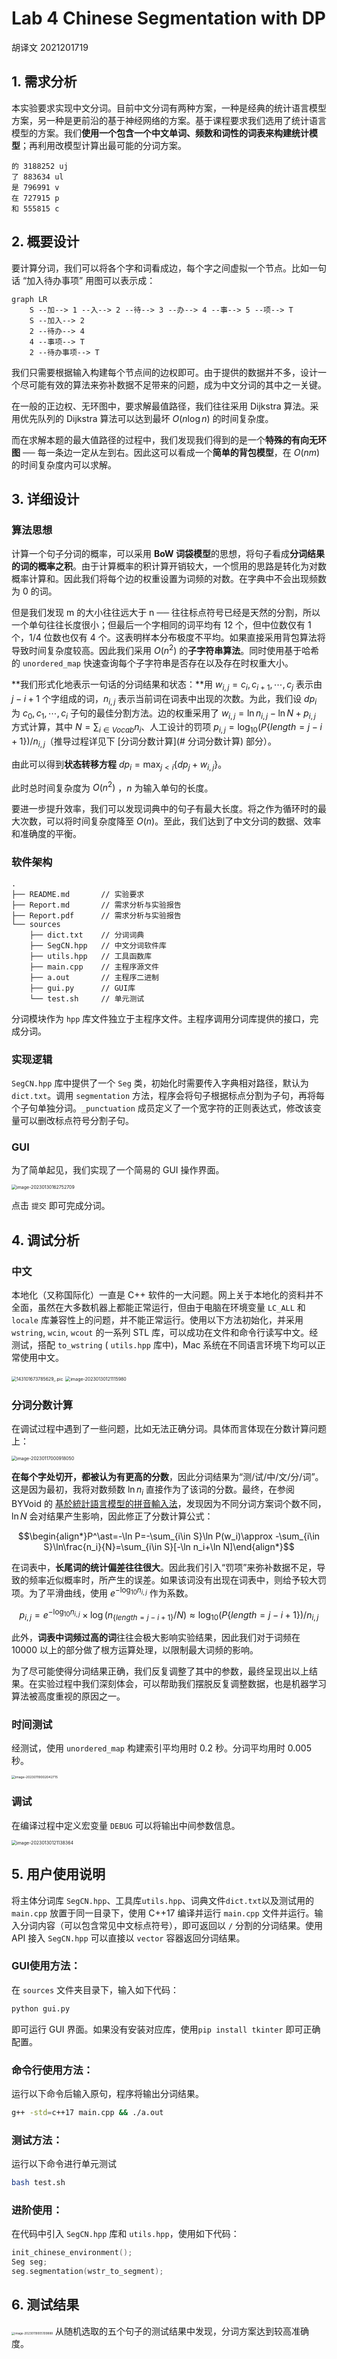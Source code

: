 # Lab 4 Chinese Segmentation with DP

胡译文 2021201719

## 1. 需求分析

本实验要求实现中文分词。目前中文分词有两种方案，一种是经典的统计语言模型方案，另一种是更前沿的基于神经网络的方案。基于课程要求我们选用了统计语言模型的方案。我们**使用一个包含一个中文单词、频数和词性的词表来构建统计模型**；再利用改模型计算出最可能的分词方案。

```text
的 3188252 uj
了 883634 ul
是 796991 v
在 727915 p
和 555815 c
```



## 2. 概要设计

要计算分词，我们可以将各个字和词看成边，每个字之间虚拟一个节点。比如一句话 “加入待办事项” 用图可以表示成：

```mermaid
graph LR
  	S --加--> 1 --入--> 2 --待--> 3 --办--> 4 --事--> 5 --项--> T
  	S --加入--> 2
  	2 --待办--> 4
  	4 --事项--> T
  	2 --待办事项--> T
```

我们只需要根据输入构建每个节点间的边权即可。由于提供的数据并不多，设计一个尽可能有效的算法来弥补数据不足带来的问题，成为中文分词的其中之一关键。

在一般的正边权、无环图中，要求解最值路径，我们往往采用 Dijkstra 算法。采用优先队列的 Dijkstra 算法可以达到最坏 $O(n\log n)$ 的时间复杂度。

而在求解本题的最大值路径的过程中，我们发现我们得到的是一个**特殊的有向无环图** ── 每一条边一定从左到右。因此这可以看成一个**简单的背包模型**，在 $O(nm)$ 的时间复杂度内可以求解。



## 3. 详细设计

### 算法思想

计算一个句子分词的概率，可以采用 **BoW 词袋模型**的思想，将句子看成**分词结果的词的概率之积**。由于计算概率的积计算开销较大，一个惯用的思路是转化为对数概率计算和。因此我们将每个边的权重设置为词频的对数。在字典中不会出现频数为 0 的词。

但是我们发现 m 的大小往往远大于 n ── 往往标点符号已经是天然的分割，所以一个单句往往长度很小；但最后一个字相同的词平均有 12 个，但中位数仅有 1 个，1/4 位数也仅有 4 个。这表明样本分布极度不平均。如果直接采用背包算法将导致时间复杂度较高。因此我们采用 $O(n^2)$ 的**子字符串算法**。同时使用基于哈希的 `unordered_map` 快速查询每个子字符串是否存在以及存在时权重大小。

**我们形式化地表示一句话的分词结果和状态：**用 $w_{i,j}=c_i,c_{i+1},\cdots,c_j$ 表示由 $j-i+1$ 个字组成的词，$n_{i,j}$ 表示当前词在词表中出现的次数。为此，我们设 $dp_i$ 为 $c_0,c_1,\cdots,c_i$ 子句的最佳分割方法。边的权重采用了 $w_{i,j}=\ln n_{i,j} - \ln N + p_{i,j}$ 方式计算，其中 $N=\sum_{i\in Vocab}n_i$、人工设计的罚项 $p_{i,j}=\log_{10}\left(P\left\{length=j-i+1\right\}\right) / n_{i,j}$（推导过程详见下 [分词分数计算](# 分词分数计算) 部分）。

由此可以得到**状态转移方程** $dp_i = \max_{j<i}\{dp_j+w_{i,j}\}$。

此时总时间复杂度为 $O(n^2)$ ，$n$ 为输入单句的长度。

要进一步提升效率，我们可以发现词典中的句子有最大长度。将之作为循环时的最大次数，可以将时间复杂度降至 $O(n)$。至此，我们达到了中文分词的数据、效率和准确度的平衡。

### 软件架构

```text
.
├── README.md       // 实验要求
├── Report.md       // 需求分析与实验报告
├── Report.pdf      // 需求分析与实验报告
└── sources
    ├── dict.txt    // 分词词典
    ├── SegCN.hpp   // 中文分词软件库
    ├── utils.hpp   // 工具函数库
    ├── main.cpp    // 主程序源文件
    ├── a.out       // 主程序二进制
    ├── gui.py      // GUI库
    └── test.sh     // 单元测试
```

分词模块作为 `hpp` 库文件独立于主程序文件。主程序调用分词库提供的接口，完成分词。

### 实现逻辑

`SegCN.hpp` 库中提供了一个 `Seg` 类，初始化时需要传入字典相对路径，默认为 `dict.txt`。调用 `segmentation` 方法，程序会将句子根据标点分割为子句，再将每个子句单独分词。`_punctuation` 成员定义了一个宽字符的正则表达式，修改该变量可以删改标点符号分割子句。

### GUI

为了简单起见，我们实现了一个简易的 GUI 操作界面。

<img src="/Users/huyiwen/Library/Application Support/typora-user-images/image-20230130162752709.png" alt="image-20230130162752709" style="zoom:50%;" />

点击 `提交` 即可完成分词。

## 4. 调试分析

### 中文

本地化（又称国际化）一直是 C++ 软件的一大问题。网上关于本地化的资料并不全面，虽然在大多数机器上都能正常运行，但由于电脑在环境变量 `LC_ALL` 和 `locale` 库兼容性上的问题，并不能正常运行。使用以下方法初始化，并采用 `wstring`, `wcin`, `wcout` 的一系列 STL 库，可以成功在文件和命令行读写中文。经测试，搭配 `to_wstring` ( `utils.hpp` 库中)，Mac 系统在不同语言环境下均可以正常使用中文。

<img src="/Users/huyiwen/Library/Containers/com.tencent.xinWeChat/Data/Library/Application Support/com.tencent.xinWeChat/2.0b4.0.9/a93ba4369c781fb8f7947977709ecfde/Message/MessageTemp/672af208bfe05fc6137827e014e9a2de/Image/143101673785629_.pic.jpg" alt="143101673785629_.pic" style="zoom: 50%;" />

<img src="/Users/huyiwen/Library/Application Support/typora-user-images/image-20230130121115980.png" alt="image-20230130121115980" style="zoom:50%;" />

### 分词分数计算

在调试过程中遇到了一些问题，比如无法正确分词。具体而言体现在分数计算问题上：

<img src="/Users/huyiwen/Library/Application Support/typora-user-images/image-20230117000918050.png" alt="image-20230117000918050" style="zoom: 50%;" />

**在每个字处切开，都被认为有更高的分数**，因此分词结果为“测/试/中/文/分/词”。这是因为最初，我将对数频数 $\ln n_i$ 直接作为了该词的分数。最终，在参阅 BYVoid 的 [基於統計語言模型的拼音輸入法](https://byvoid.github.io/slides/slmpime/index.html)，发现因为不同分词方案词个数不同，$\ln N$ 会对结果产生影响，因此修正了分数计算公式：

$$\begin{align*}P^\ast=-\ln P=-\sum_{i\in S}\ln P(w_i)\approx -\sum_{i\in S}\ln\frac{n_i}{N}=\sum_{i\in S}[-\ln n_i+\ln N]\end{align*}$$

在词表中，**长尾词的统计偏差往往很大**。因此我们引入“罚项”来弥补数据不足，导致的频率近似概率时，所产生的误差。如果该词没有出现在词表中，则给予较大罚项。为了平滑曲线，使用 $e^{-\log_{10} n_{i,j}}$ 作为系数。

$$p_{i,j}=e^{-\log_{10} n_{i,j}}\times \log(n_{\{length=j-i+1\}}/N)\approx\log_{10}\left(P\left\{length=j-i+1\right\}\right) / n_{i,j}$$

此外，**词表中词频过高的词**往往会极大影响实验结果，因此我们对于词频在 $10000$ 以上的部分做了根方运算处理，以限制最大词频的影响。

为了尽可能使得分词结果正确，我们反复调整了其中的参数，最终呈现出以上结果。在实验过程中我们深刻体会，可以帮助我们摆脱反复调整数据，也是机器学习算法被高度重视的原因之一。

### 时间测试

经测试，使用 `unordered_map` 构建索引平均用时 $0.2$ 秒。分词平均用时 $0.005$ 秒。

<img src="/Users/huyiwen/Library/Application Support/typora-user-images/image-20230119002042715.png" alt="image-20230119002042715" style="zoom: 37%;" />

### 调试

在编译过程中定义宏变量 `DEBUG` 可以将输出中间参数信息。

<img src="/Users/huyiwen/Library/Application Support/typora-user-images/image-20230130121138364.png" alt="image-20230130121138364" style="zoom:50%;" />



## 5. 用户使用说明

将主体分词库 `SegCN.hpp`、工具库`utils.hpp`、词典文件`dict.txt`以及测试用的 `main.cpp` 放置于同一目录下，使用 C++17 编译并运行 `main.cpp` 文件并运行。输入分词内容（可以包含常见中文标点符号），即可返回以 `/` 分割的分词结果。使用 API 接入 `SegCN.hpp` 可以直接以 `vector` 容器返回分词结果。

### GUI使用方法：

在 `sources` 文件夹目录下，输入如下代码：

```bash
python gui.py
```

即可运行 GUI 界面。如果没有安装对应库，使用`pip install tkinter` 即可正确配置。

### 命令行使用方法：

运行以下命令后输入原句，程序将输出分词结果。

```bash
g++ -std=c++17 main.cpp && ./a.out
```

### 测试方法：

运行以下命令进行单元测试

```bash
bash test.sh
```

### 进阶使用：

在代码中引入 `SegCN.hpp` 库和 `utils.hpp`，使用如下代码：

```cpp
init_chinese_environment();
Seg seg;
seg.segmentation(wstr_to_segment);
```



## 6. 测试结果

<img src="/Users/huyiwen/Library/Application Support/typora-user-images/image-20230119005109888.png" alt="image-20230119005109888" style="zoom: 33%;" /> 从随机选取的五个句子的测试结果中发现，分词方案达到较高准确度。
